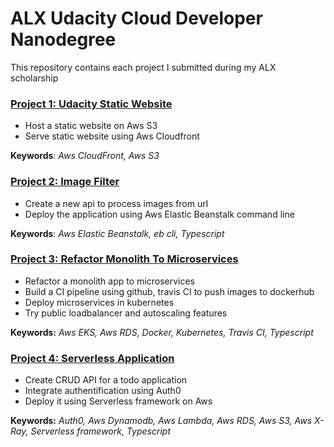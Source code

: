 # ALX Udacity Cloud Developer Nanodegree
This repository contains each project I submitted during my ALX scholarship
### [Project 1: Udacity Static Website](https://github.com/soudhaf/alx-udacity-cloud-developer-nanodegree/tree/master/udacity-static-website)
- Host a static website on Aws S3
- Serve static website using Aws Cloudfront

**Keywords**: *Aws CloudFront, Aws S3*
### [Project 2: Image Filter](https://github.com/soudhaf/alx-udacity-cloud-developer-nanodegree/tree/master/image-filter)
- Create a new api to process images from url 
- Deploy the application using Aws Elastic Beanstalk command line

**Keywords**: *Aws Elastic Beanstalk, eb cli, Typescript*

### [Project 3: Refactor Monolith To Microservices](https://github.com/soudhaf/alx-udacity-cloud-developer-nanodegree/tree/master/monolith-to-microservices)
- Refactor a monolith app to microservices
- Build a CI pipeline using github, travis CI to push images to dockerhub
- Deploy microservices in kubernetes
- Try public loadbalancer and autoscaling features

**Keywords:** *Aws EKS, Aws RDS, Docker, Kubernetes, Travis CI, Typescript*

### [Project 4: Serverless Application](https://github.com/soudhaf/alx-udacity-cloud-developer-nanodegree/tree/master/serveless-todo-app)
- Create CRUD API for a todo application
- Integrate authentification using Auth0
- Deploy it using Serverless framework on Aws

**Keywords:** *Auth0, Aws Dynamodb, Aws Lambda, Aws RDS, Aws S3, Aws X-Ray, Serverless framework, Typescript*
